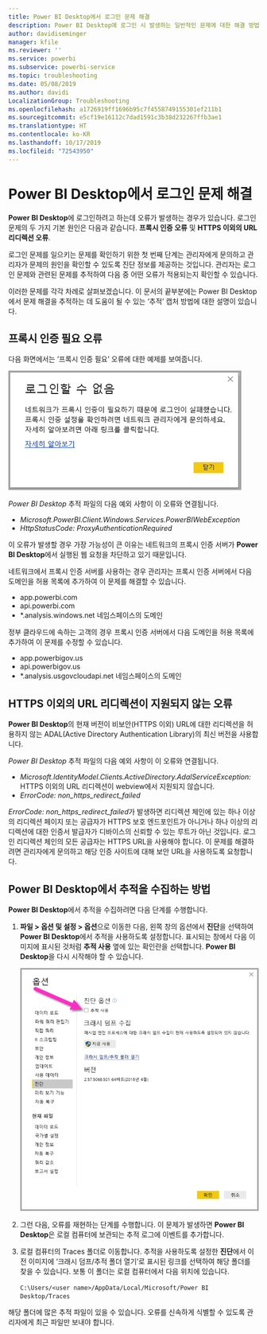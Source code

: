 ```yaml
---
title: Power BI Desktop에서 로그인 문제 해결
description: Power BI Desktop에 로그인 시 발생하는 일반적인 문제에 대한 해결 방법
author: davidiseminger
manager: kfile
ms.reviewer: ''
ms.service: powerbi
ms.subservice: powerbi-service
ms.topic: troubleshooting
ms.date: 05/08/2019
ms.author: davidi
LocalizationGroup: Troubleshooting
ms.openlocfilehash: a1726919ff1696b95c7f4558749155301ef211b1
ms.sourcegitcommit: e5cf19e16112c7dad1591c3b38d232267ffb3ae1
ms.translationtype: HT
ms.contentlocale: ko-KR
ms.lasthandoff: 10/17/2019
ms.locfileid: "72543950"
---
```

# <a name="troubleshooting-sign-in-for-power-bi-desktop"></a>Power BI Desktop에서 로그인 문제 해결
**Power BI Desktop**에 로그인하려고 하는데 오류가 발생하는 경우가 있습니다. 로그인 문제의 두 가지 기본 원인은 다음과 같습니다. **프록시 인증 오류** 및 **HTTPS 이외의 URL 리디렉션 오류**. 

로그인 문제를 일으키는 문제를 확인하기 위한 첫 번째 단계는 관리자에게 문의하고 관리자가 문제의 원인을 확인할 수 있도록 진단 정보를 제공하는 것입니다. 관리자는 로그인 문제와 관련된 문제를 추적하여 다음 중 어떤 오류가 적용되는지 확인할 수 있습니다. 

이러한 문제를 각각 차례로 살펴보겠습니다. 이 문서의 끝부분에는 Power BI Desktop에서 문제 해결을 추적하는 데 도움이 될 수 있는 ‘추적’ 캡처 방법에 대한 설명이 있습니다. 


## <a name="proxy-authentication-required-error"></a>프록시 인증 필요 오류

다음 화면에서는 ‘프록시 인증 필요’ 오류에 대한 예제를 보여줍니다. 

![프록시 인증 오류에 대한 로그인 오류](media/desktop-troubleshooting-sign-in/desktop-tshoot-sign-in_01.png)

*Power BI Desktop* 추적 파일의 다음 예외 사항이 이 오류와 연결됩니다.

* *Microsoft.PowerBI.Client.Windows.Services.PowerBIWebException*
* *HttpStatusCode: ProxyAuthenticationRequired*

이 오류가 발생할 경우 가장 가능성이 큰 이유는 네트워크의 프록시 인증 서버가 **Power BI Desktop**에서 실행된 웹 요청을 차단하고 있기 때문입니다. 

네트워크에서 프록시 인증 서버를 사용하는 경우 관리자는 프록시 인증 서버에서 다음 도메인을 허용 목록에 추가하여 이 문제를 해결할 수 있습니다.

* app.powerbi.com
* api.powerbi.com
* *.analysis.windows.net 네임스페이스의 도메인

정부 클라우드에 속하는 고객의 경우 프록시 인증 서버에서 다음 도메인을 허용 목록에 추가하여 이 문제를 수정할 수 있습니다.

* app.powerbigov.us
* api.powerbigov.us
* *.analysis.usgovcloudapi.net 네임스페이스의 도메인

## <a name="non-https-url-redirect-not-supported-error"></a>HTTPS 이외의 URL 리디렉션이 지원되지 않는 오류

**Power BI Desktop**의 현재 버전이 비보안(HTTPS 이외) URL에 대한 리디렉션을 허용하지 않는 ADAL(Active Directory Authentication Library)의 최신 버전을 사용합니다. 

*Power BI Desktop* 추적 파일의 다음 예외 사항이 이 오류와 연결됩니다.

* *Microsoft.IdentityModel.Clients.ActiveDirectory.AdalServiceException:* HTTPS 이외의 URL 리디렉션이 webview에서 지원되지 않습니다.
* *ErrorCode: non_https_redirect_failed*

*ErrorCode: non_https_redirect_failed*가 발생하면 리디렉션 체인에 있는 하나 이상의 리디렉션 페이지 또는 공급자가 HTTPS 보호 엔드포인트가 아니거나 하나 이상의 리디렉션에 대한 인증서 발급자가 디바이스의 신뢰할 수 있는 루트가 아닌 것입니다. 로그인 리디렉션 체인의 모든 공급자는 HTTPS URL을 사용해야 합니다. 이 문제를 해결하려면 관리자에게 문의하고 해당 인증 사이트에 대해 보안 URL을 사용하도록 요청합니다. 

## <a name="how-to-collect-a-trace-in-power-bi-desktop"></a>Power BI Desktop에서 추적을 수집하는 방법

**Power BI Desktop**에서 추적을 수집하려면 다음 단계를 수행합니다.

1. **파일 > 옵션 및 설정 > 옵션**으로 이동한 다음, 왼쪽 창의 옵션에서 **진단**을 선택하여 **Power BI Desktop**에서 추적을 사용하도록 설정합니다. 표시되는 창에서 다음 이미지에 표시된 것처럼 **추적 사용** 옆에 있는 확인란을 선택합니다. **Power BI Desktop**을 다시 시작해야 할 수 있습니다.
   
   ![Power BI Desktop에서 추적 사용](media/desktop-troubleshooting-sign-in/desktop-tshoot-sign-in_02.png)

2. 그런 다음, 오류를 재현하는 단계를 수행합니다. 이 문제가 발생하면 **Power BI Desktop**은 로컬 컴퓨터에 보관되는 추적 로그에 이벤트를 추가합니다.

3. 로컬 컴퓨터의 Traces 폴더로 이동합니다. 추적을 사용하도록 설정한 **진단**에서 이전 이미지에 ‘크래시 덤프/추적 폴더 열기’로 표시된 링크를 선택하여 해당 폴더를 찾을 수 있습니다.  보통 이 폴더는 로컬 컴퓨터에서 다음 위치에 있습니다.

    `C:\Users/<user name>/AppData/Local/Microsoft/Power BI Desktop/Traces`

해당 폴더에 많은 추적 파일이 있을 수 있습니다. 오류를 신속하게 식별할 수 있도록 관리자에게 최근 파일만 보내야 합니다. 

